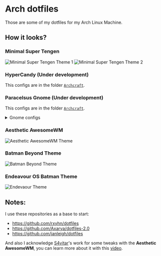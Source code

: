 # Arch dotfiles

Those are some of my dotfiles for my Arch Linux Machine.

## How it looks?

### Minimal Super Tengen 

![Minimal Super Tengen Theme 1](Assets/MinimalSuperTengen.png)
![Minimal Super Tengen Theme 2](Assets/MinimalSuperTengen2.png)

### HyperCandy (Under development)

This configs are in the folder [`Archcraft`](https://github.com/Youngermaster/Arch-dotfiles/tree/main/Archcraft).

### Paracelsus Gnome (Under development)

This configs are in the folder [`Archcraft`](https://github.com/Youngermaster/Arch-dotfiles/tree/main/Archcraft).

<details>
<summary> Gnome configs </summary>
<blockquote>

- GTK Themes: Based on [AestheticStuff by Rxyhn](https://github.com/rxyhn/AestheticStuff) and [Dots by iamverysimp1e](https://github.com/iamverysimp1e/dots).

- GTK Icons:[Papirus icons ](https://www.gnome-look.org/p/1166289)

- [Gnome Shell Extensions](https://extensions.gnome.org/):

  - [User Themes](https://extensions.gnome.org/extension/19/user-themes/): Load shell themes from user directories.
  - [X11 Gestures](https://extensions.gnome.org/extension/4033/x11-gestures/): Enable GNOME Shell multi-touch gestures on X11.
  - [AppIndicator](https://extensions.gnome.org/extension/4033/x11-gestures/): Adds AppIndicator, KStatusNotifierItem and legacy Tray icons support to the Shell.
  - [Aylur's Widget](https://extensions.gnome.org/extension/5338/aylurs-widgets/): Beautiful Plugins with customizable bar.
  - [Blur My Shell](https://extensions.gnome.org/extension/3193/blur-my-shell/): Blur the gnome shell.
  - [Color Picker](https://extensions.gnome.org/extension/3396/color-picker/): The simple color picker for gnome shell.
  - [Extension List](https://extensions.gnome.org/extension/3088/extension-list/): A Simple Gnome shell extension manager in the top panel.
  - [Just Perfection](https://extensions.gnome.org/extension/3843/just-perfection/): SImple tweak tools to customize the gnome shell and disable some UI Features.
  - [Unite](https://extensions.gnome.org/extension/1287/unite/): Remove the title bars of the windows for the minimalist in windows.
  - [Vitals](https://extensions.gnome.org/extension/1460/vitals/): A simple system monitor on the top bar.
  - [gtk title bar](https://extensions.gnome.org/extension/1732/gtk-title-bar/): Remove title bar for non-gtk apps with minimal inference.
  - [Rounded Window Corners](https://extensions.gnome.org/extension/5237/rounded-window-corners/): Rounded corners for all windows.
</blockquote>
</details>

### Aesthetic AwesomeWM

![Aesthetic AwesomeWM Theme](AestheticAwesomeWM/background.png)

### Batman Beyond Theme

![Batman Beyond Theme](Assets/BatmanBeyondThemeLook.png)

### Endeavour OS Batman Theme

![Endevaour Theme](Assets/EndeavourThemeLook.png)

## Notes:

I use these repositories as a base to start:

- https://github.com/rxyhn/dotfiles
- https://github.com/Axarva/dotfiles-2.0
- https://github.com/janleigh/dotfiles

And also I acknowledge [S4vitar](https://github.com/S4vitar)'s work for some tweaks with the **Aesthetic AwesomeWM**, you can learn more about it with this [video](https://www.youtube.com/watch?v=fshLf6u8B-w&ab_channel=s4vitar).

